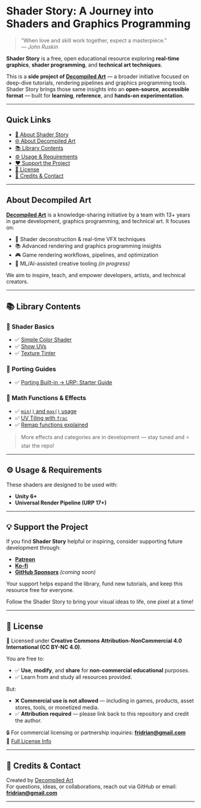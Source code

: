 # Shader Story: A Journey into Shaders and Graphics Programming

> “When love and skill work together, expect a masterpiece.”  
> — *John Ruskin*

**Shader Story** is a free, open educational resource exploring **real-time graphics**, **shader programming**, and **technical art techniques**.

This is a **side project of [Decompiled Art](https://www.youtube.com/@DecompiledArt)** — a broader initiative focused on deep-dive tutorials, rendering pipelines and graphics programming tools. Shader Story brings those same insights into an **open-source**, **accessible format** — built for **learning**, **reference**, and **hands-on experimentation**.

---

## Quick Links

- [📘 About Shader Story](#shader-story-a-journey-into-shaders-and-graphics-programming)
- [🌐 About Decompiled Art ](#about-decompiled-art)
- [📚 Library Contents](#library-contents)
- [⚙️ Usage & Requirements](#usage--requirements)
- [❤️ Support the Project](#support-the-project)
- [🪪 License](#license)
- [👥 Credits & Contact](#credits--contact)

---

## About Decompiled Art

**[Decompiled Art](https://www.youtube.com/@DecompiledArt)** is a knowledge-sharing initiative by a team with 13+ years in game development, graphics programming, and technical art. It focuses on:

- 🔬 Shader deconstruction & real-time VFX techniques  
- 📚 Advanced rendering and graphics programming insights  
- 🎮 Game rendering workflows, pipelines, and optimization  
- 🧰 ML/AI-assisted creative tooling *(in progress)*  

We aim to inspire, teach, and empower developers, artists, and technical creators.

---

## 📚 Library Contents

### 🔹 Shader Basics
- ✅ [Simple Color Shader](link)
- ✅ [Show UVs](link)
- ✅ [Texture Tinter](link)

### 🔹 Porting Guides
- ✅ [Porting Built-in → URP: Starter Guide](link)

### 🔹 Math Functions & Effects
- ✅ [`min()` and `max()` usage](link)
- ✅ [UV Tiling with `frac`](link)
- ✅ [Remap functions explained](link)

> More effects and categories are in development — stay tuned and ⭐ star the repo!

---

## ⚙️ Usage & Requirements

These shaders are designed to be used with:

- **Unity 6+**
- **Universal Render Pipeline (URP 17+)**

---

## 💡 Support the Project

If you find **Shader Story** helpful or inspiring, consider supporting future development through:

- **[Patreon]()**
- **[Ko-fi]()**
- **[GitHub Sponsors]()** _(coming soon)_

Your support helps expand the library, fund new tutorials, and keep this resource free for everyone.

Follow the Shader Story to bring your visual ideas to life, one pixel at a time!

---

## 🪪 License

📄 Licensed under **Creative Commons Attribution-NonCommercial 4.0 International (CC BY-NC 4.0)**.

You are free to:
- ✅ **Use**, **modify**, and **share** for **non-commercial educational** purposes.
- ✅ Learn from and study all resources provided.

But:
- ❌ **Commercial use is not allowed** — including in games, products, asset stores, tools, or monetized media.
- ✅ **Attribution required** — please link back to this repository and credit the author.

🔒 For commercial licensing or partnership inquiries: **fridrian@gmail.com**  
🔗 [Full License Info](https://creativecommons.org/licenses/by-nc/4.0/)

---

## 👥 Credits & Contact

Created by [Decompiled Art](https://www.youtube.com/@DecompiledArt)  
For questions, ideas, or collaborations, reach out via GitHub or email: **fridrian@gmail.com**

---

